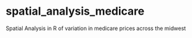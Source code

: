# spatial_analysis_medicare
Spatial Analysis in R of variation in medicare prices across the midwest
